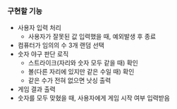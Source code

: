 ### 구현할 기능
- 사용자 입력 처리
  - 사용자가 잘못된 값 입력했을 때, 예외발생 후 종료
- 컴퓨터가 임의의 수 3개 랜덤 선택
- 숫자 야구 판단 로직
  - 스트라이크(자리와 숫자 모두 같을 때) 확인
  - 볼(다른 자리에 있지만 같은 수일 때) 확인
  - 같은 수가 전혀 없으면 낫싱 출력
- 게임 결과 출력
- 숫자를 모두 맞혔을 때, 사용자에게 게임 시작 여부 입력받음
